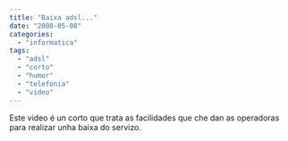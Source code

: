 ```yaml
---
title: "Baixa adsl..."
date: "2008-05-08"
categories: 
  - "informatica"
tags: 
  - "adsl"
  - "corto"
  - "humor"
  - "telefonia"
  - "video"
---
```


Este video é un corto que trata as facilidades que che dan as operadoras para realizar unha baixa do servizo.
